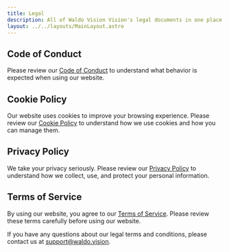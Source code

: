 ```yaml
---
title: Legal
description: All of Waldo Vision Vision's legal documents in one place.
layout: ../../layouts/MainLayout.astro
---
```


## Code of Conduct

Please review our [Code of Conduct](/legal/code-of-conduct) to understand what behavior is expected when using our website.

## Cookie Policy

Our website uses cookies to improve your browsing experience. Please review our [Cookie Policy](/legal/cookie-policy) to understand how we use cookies and how you can manage them.

## Privacy Policy

We take your privacy seriously. Please review our [Privacy Policy](/legal/privacy-policy) to understand how we collect, use, and protect your personal information.

## Terms of Service

By using our website, you agree to our [Terms of Service](/legal/terms-of-service). Please review these terms carefully before using our website.

If you have any questions about our legal terms and conditions, please contact us at support@waldo.vision.
